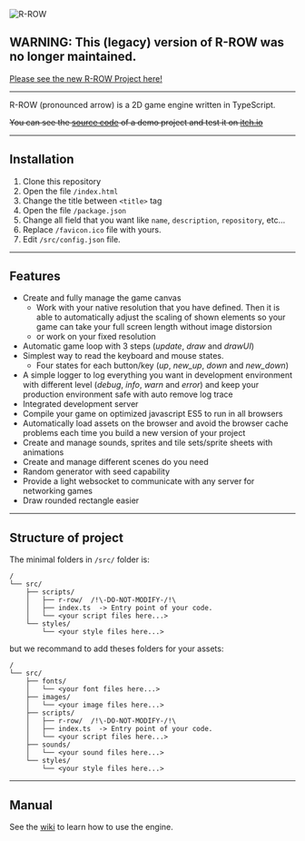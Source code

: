 ![R-ROW](/favicon.ico 'R-ROW')

<h2>WARNING: This (legacy) version of R-ROW was no longer maintained.</h2>

[Please see the new R-ROW Project here!](https://github.com/TheMenerv/r-row)

---

R-ROW (pronounced arrow) is a 2D game engine written in TypeScript.

~~You can see the [source code](https://github.com/TheMenerv/r-row-demo) of a demo project and test it on [itch.io](https://menerv.itch.io/r-row-demo)~~

---

## Installation

1. Clone this repository
2. Open the file `/index.html`
3. Change the title between `<title>` tag
4. Open the file `/package.json`
5. Change all field that you want like `name`, `description`, `repository`, etc...
6. Replace `/favicon.ico` file with yours.
7. Edit `/src/config.json` file.

---

## Features

- Create and fully manage the game canvas
  - Work with your native resolution that you have defined. Then it is able to automatically adjust the scaling of shown elements so your game can take your full screen length without image distorsion
  - or work on your fixed resolution
- Automatic game loop with 3 steps (_update_, _draw_ and _drawUI_)
- Simplest way to read the keyboard and mouse states.
  - Four states for each button/key (_up_, _new_up_, _down_ and _new_down_)
- A simple logger to log everything you want in development environment with different level (_debug_, _info_, _warn_ and _error_) and keep your production environment safe with auto remove log trace
- Integrated development server
- Compile your game on optimized javascript ES5 to run in all browsers
- Automatically load assets on the browser and avoid the browser cache problems each time you build a new version of your project
- Create and manage sounds, sprites and tile sets/sprite sheets with animations
- Create and manage different scenes do you need
- Random generator with seed capability
- Provide a light websocket to communicate with any server for networking games
- Draw rounded rectangle easier

---

## Structure of project

The minimal folders in `/src/` folder is:

```text
/
└── src/
    ├── scripts/
    │   ├── r-row/  /!\-DO-NOT-MODIFY-/!\
    │   ├── index.ts  -> Entry point of your code.
    │   └── <your script files here...>
    └── styles/
        └── <your style files here...>
```

but we recommand to add theses folders for your assets:

```text
/
└── src/
    ├── fonts/
    │   └── <your font files here...>
    ├── images/
    │   └── <your image files here...>
    ├── scripts/
    │   ├── r-row/  /!\-DO-NOT-MODIFY-/!\
    │   ├── index.ts  -> Entry point of your code.
    │   └── <your script files here...>
    ├── sounds/
    │   └── <your sound files here...>
    └── styles/
        └── <your style files here...>
```

---

## Manual

See the [wiki](https://github.com/TheMenerv/r-row-legacy/wiki) to learn how to use the engine.
